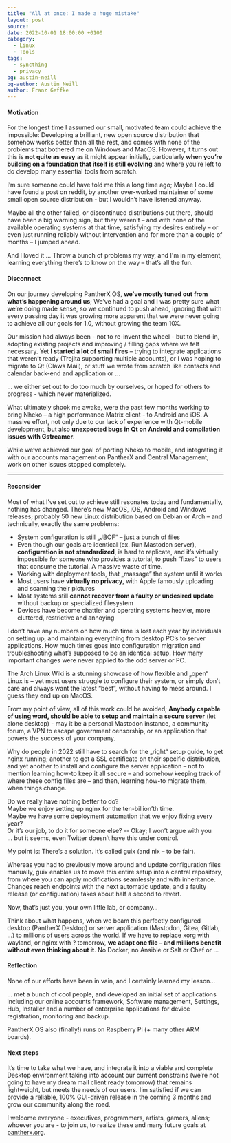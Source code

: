 ```yaml
---
title: "All at once: I made a huge mistake"
layout: post
source:
date: 2022-10-01 18:00:00 +0100
category:
  - Linux
  - Tools
tags:
  - syncthing
  - privacy
bg: austin-neill
bg-author: Austin Neill
author: Franz Geffke
---
```


#### Motivation

For the longest time I assumed our small, motivated team could achieve the impossible: Developing a brilliant, new open source distribution that somehow works better than all the rest, and comes with none of the problems that bothered me on Windows and MacOS. However, it turns out this is **not quite as easy** as it might appear initially, particularly **when you’re building on a foundation that itself is still evolving** and where you’re left to do develop many essential tools from scratch.

I’m sure someone could have told me this a long time ago; Maybe I could have found a post on reddit, by another over-worked maintainer of some small open source distribution - but I wouldn’t have listened anyway.

Maybe all the other failed, or discontinued distributions out there, should have been a big warning sign, but they weren’t – and with none of the available operating systems at that time, satisfying my desires entirely – or even just running reliably without intervention and for more than a couple of months – I jumped ahead.

And I loved it … Throw a bunch of problems my way, and I'm in my element, learning everything there’s to know on the way – that’s all the fun.

#### Disconnect

On our journey developing PantherX OS, **we’ve mostly tuned out from what’s happening around us**; We’ve had a goal and I was pretty sure what we’re doing made sense, so we continued to push ahead, ignoring that with every passing day it was growing more apparent that we were never going to achieve all our goals for 1.0, without growing the team 10X.

Our mission had always been - not to re-invent the wheel - but to blend-in, adopting existing projects and improving / filling gaps where we felt necessary. Yet **I started a lot of small fires** – trying to integrate applications that weren’t ready (Trojita supporting multiple accounts), or I was hoping to migrate to Qt (Claws Mail), or stuff we wrote from scratch like contacts and calendar back-end and application or …

... we either set out to do too much by ourselves, or hoped for others to progress - which never materialized.

What ultimately shook me awake, were the past few months working to bring Nheko – a high performance Matrix client - to Android and iOS. A massive effort, not only due to our lack of experience with Qt-mobile development, but also **unexpected bugs in Qt on Android and compilation issues with Gstreamer**.

While we’ve achieved our goal of porting Nheko to mobile, and integrating it with our accounts management on PantherX and Central Management, work on other issues stopped completely.

---

#### Reconsider

Most of what I’ve set out to achieve still resonates today and fundamentally, nothing has changed. There’s new MacOS, iOS, Android and Windows releases; probably 50 new Linux distribution based on Debian or Arch – and technically, exactly the same problems:

- System configuration is still „JBOF“ – just a bunch of files
- Even though our goals are identical (ex. Run Mastodon server), **configuration is not standardized**, is hard to replicate, and it’s virtually impossible for someone who provides a tutorial, to push “fixes” to users that consume the tutorial. A massive waste of time.
- Working with deployment tools, that „massage“ the system until it works
- Most users have **virtually no privacy**, with Apple famously uploading and scanning their pictures
- Most systems still **cannot recover from a faulty or undesired update** without backup or specialized filesystem
- Devices have become chattier and operating systems heavier, more cluttered, restrictive and annoying

I don’t have any numbers on how much time is lost each year by individuals on setting up, and maintaining everything from desktop PC’s to server applications. How much times goes into configuration migration and troubleshooting what’s supposed to be an identical setup. How many important changes were never applied to the odd server or PC.

The Arch Linux Wiki is a stunning showcase of how flexible and „open“ Linux is – yet most users struggle to configure their system, or simply don’t care and always want the latest “best”, without having to mess around. I guess they end up on MacOS.

From my point of view, all of this work could be avoided; **Anybody capable of using word, should be able to setup and maintain a secure server** (let alone desktop) - may it be a personal Mastodon instance, a community forum, a VPN to escape government censorship, or an application that powers the success of your company.

Why do people in 2022 still have to search for the „right“ setup guide, to get nginx running; another to get a SSL certificate on their specific distribution, and yet another to install and configure the server application – not to mention learning how-to keep it all secure – and somehow keeping track of where these config files are – and then, learning how-to migrate them, when things change.

Do we really have nothing better to do?<br>
Maybe we enjoy setting up nginx for the ten-billion’th time.<br>
Maybe we have some deployment automation that we enjoy fixing every year?<br>
Or it’s our job, to do it for someone else? -- Okay; I won’t argue with you<br>
… but it seems, even Twitter doesn’t have this under control.

My point is: There’s a solution. It’s called guix (and nix – to be fair).

Whereas you had to previously move around and update configuration files manually, guix enables us to move this entire setup into a central repository, from where you can apply modifications seamlessly and with inheritance. Changes reach endpoints with the next automatic update, and a faulty release (or configuration) takes about half a second to revert.

Now, that’s just you, your own little lab, or company…

Think about what happens, when we beam this perfectly configured desktop (PantherX Desktop) or server application (Mastodon, Gitea, Gitlab, …) to millions of users across the world. If we have to replace xorg with wayland, or nginx with ? tomorrow, **we adapt one file – and millions benefit without even thinking about it**. No Docker; no Ansible or Salt or Chef or …

#### Reflection

None of our efforts have been in vain, and I certainly learned my lesson...

... met a bunch of cool people, and developed an initial set of applications including our online accounts framework, Software management, Settings, Hub, Installer and a number of enterprise applications for device registration, monitoring and backup.

PantherX OS also (finally!) runs on Raspberry Pi (+ many other ARM boards).

#### Next steps

It’s time to take what we have, and integrate it into a viable and complete Desktop environment taking into account our current constrains (we’re not going to have my dream mail client ready tomorrow) that remains lightweight, but meets the needs of our users. I’m satisfied if we can provide a reliable, 100% GUI-driven release in the coming 3 months and grow our community along the road.

I welcome everyone - executives, programmers, artists, gamers, aliens; whoever you are - to join us, to realize these and many future goals at [pantherx.org](www.pantherx.org).

